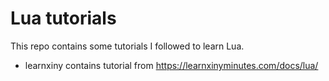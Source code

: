 # Lua tutorials

This repo contains some tutorials I followed to learn Lua.

- learnxiny contains tutorial from https://learnxinyminutes.com/docs/lua/
